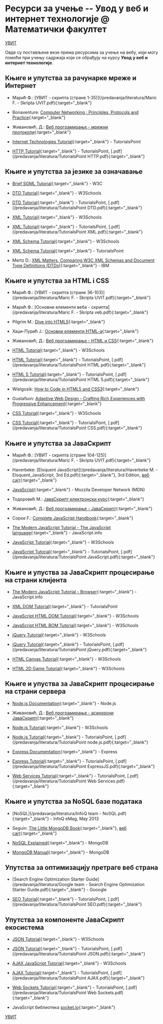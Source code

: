# Ресурси за учење -- Увод у веб и интернет технологије @ Математички факултет  

[УВИТ](/README.md)

Овде су постављене везе према ресурсима за учење на вебу, који могу помоћи при учењу садржаја који се обрађују на курсу **Увод у веб и интернет технологије**.

## Књиге и упутства за рачунарке мреже и Интернет  

* Марић Ф.: [УВИТ - скрипта (стране 1-35)](/predavanja/literatura/Maric F. - Skripta UVIT.pdf){:target="_blank"}

* Bonaventure: [Computer Networking : Principles, Protocols and Practice](https://www.saylor.org/site/wp-content/uploads/2012/02/Computer-Networking-Principles-Bonaventure-1-30-31-OTC1.pdf){:target="_blank"}

* Живановић, Д.: [Веб програмирање - мрежни протоколи](https://www.webprogramiranje.org/mrezni-protokoli-osnove/){:target="_blank"}

* [Internet Technologies Tutorial](https://www.tutorialspoint.com/internet_technologies/index.htm){:target="_blank"} - TutorialsPoint

* [HTTP Tutorial](https://www.tutorialspoint.com/http/http_message_examples.htm){:target="_blank"} - TutorialsPoint, [.pdf](/predavanja/literatura/TutorialsPoint HTTP.pdf){:target="_blank"}

## Књиге и упутства за језике за означавање

* [Brief SGML Tutorial](https://www.w3.org/TR/WD-html40-970708/intro/sgmltut.html){:target="_blank"} - W3C

* [DTD Tutorial](https://www.w3schools.com/xml/xml_dtd_intro.asp){:target="_blank"} - W3Schools

* [DTD Tutorial](https://www.tutorialspoint.com/dtd/index.htm){:target="_blank"} - TutorialsPoint, [.pdf](/predavanja/literatura/TutorialsPoint DTD.pdf){:target="_blank"}

* [XML Tutorial](https://www.w3schools.com/xml/){:target="_blank"} - W3Schools

* [XML Tutorial](https://www.tutorialspoint.com/xml/){:target="_blank"} - TutorialsPoint, [.pdf](/predavanja/literatura/TutorialsPoint XML.pdf){:target="_blank"}

* [XML Schema Tutorial](https://www.w3schools.com/xml/xml_schema.asp){:target="_blank"} - W3Schools

* [XML Schema Tutorial](https://www.tutorialspoint.com/xml/xml_schemas.htm){:target="_blank"} - TutorialsPoint

* Mertz D.:  [XML Matters, Comparing W3C XML Schemas and Document Type Definitions (DTDs)](https://www.ibm.com/developerworks/library/x-matters7/){:target="_blank"} - IBM

## Књиге и упутства за HTML i CSS

* Марић Ф.: [УВИТ - скрипта (стране 36-103)](/predavanja/literatura/Maric F. - Skripta UVIT.pdf){:target="_blank"}

* Марић Ф.: [Основни елементи веба - скрипта](/predavanja/literatura/Maric F. - Skripta veb.pdf){:target="_blank"}

* Pilgrim M.: [Dive into HTML5](http://diveinto.html5doctor.com){:target="_blank"}

* Хаџи-Пурић Ј.: [Основни елементи HTML-a](http://poincare.matf.bg.ac.rs/~jelenagr/op/htmlskola.htm){:target="_blank"}

* Живановић, Д.: [Веб програмирање - HTML и CSS](https://www.webprogramiranje.org/strukturno-obelezavanje/){:target="_blank"}

* [HTML Tutorial](https://www.w3schools.com/html/){:target="_blank"} - W3Schools

* [HTML Tutorial](https://www.tutorialspoint.com/html/){:target="_blank"} - TutorialsPoint, [.pdf](/predavanja/literatura/TutorialsPoint HTML.pdf){:target="_blank"}

* [HTML 5 Tutorial](https://www.tutorialspoint.com/html5/index.htm){:target="_blank"} - TutorialsPoint, [.pdf](/predavanja/literatura/TutorialsPoint HTML 5.pdf){:target="_blank"}

* Wielgosik: [How to Code in HTML5 and CSS3](http://howtocodeinhtml.com/index.html#toc){:target="_blank"}

* Gustafson: [Adaptive Web Design - Crafting Rich Experiences with Progressive Enhancement](https://adaptivewebdesign.info/1st-edition/read/){:target="_blank"}

* [CSS Tutorial](https://www.w3schools.com/css/){:target="_blank"} - W3Schools

* [CSS Tutorial](https://www.tutorialspoint.com/css/){:target="_blank"} - TutorialsPoint, [.pdf](/predavanja/literatura/TutorialsPoint CSS.pdf){:target="_blank"}

## Књиге и упутства за ЈаваСкрипт

* Марић Ф.: [УВИТ - скрипта (стране 104-125)](/predavanja/literatura/Maric F. - Skripta UVIT.pdf){:target="_blank"}

* Haverbeke: [Eloquent JavaScript](/predavanja/literatura/Haverbeke М. - Eloquent_JavaScript, 3rd Ed.pdf){:target="_blank"}, 3rd Edition, [веб сајт](https://eloquentjavascript.net/){:target="_blank"}

* [JavaScript](https://developer.mozilla.org/en-US/docs/Web/JavaScript){:target="_blank"} - Mozzila Developer Network (MDN)

* Тодоровић М.: [ЈаваСкрипт електронски курс](http://www.cleversolutions.rs/javascript/index.html){:target="_blank"}

* Живановић, Д.: [Веб програмирање - ЈаваСкрипт](https://www.webprogramiranje.org/scope-oblast-definisanosti-promenjive/){:target="_blank"}

* Copse F.: [Complete JavaScript Handbook](https://medium.freecodecamp.org/the-complete-javascript-handbook-f26b2c71719c){:target="_blank"}
  
* [The Modern JavaScript Tutorial - The JavaScript language](https://javascript.info/intro){:target="_blank"} - JavaScript.info

* [JavaScript Tutorial](https://www.w3schools.com/js/default.asp){:target="_blank"} - W3Schools

* [JavaScript Tutorial](https://www.tutorialspoint.com/javascript/index.htm){:target="_blank"} - TutorialsPoint, [.pdf](/predavanja/literatura/TutorialsPoint JavaScript.pdf){:target="_blank"}

## Књиге и упуства за ЈаваСкрипт процесирање на страни клијента

* [The Modern JavaScript Tutorial - Browser](https://javascript.info/browser-environment){:target="_blank"} - JavaScript.info

* [XML DOM Tutorial](https://www.tutorialspoint.com/dom/index.htm){:target="_blank"} - TutorialsPoint

* [JavaScript HTML DOM Tutorial](https://www.w3schools.com/js/js_htmldom.asp){:target="_blank"} - W3Schools

* [JavaScript HTML BOM Tutorial](https://www.w3schools.com/js/js_window.asp){:target="_blank"} - W3Schools  

* [jQuery Tutorial](https://www.w3schools.com/jquery/default.asp){:target="_blank"} - W3Schools

* [jQuery Tutorial](https://www.tutorialspoint.com/jquery/){:target="_blank"} - TutorialsPoint, [.pdf](/predavanja/literatura/TutorialsPoint jQuery.pdf){:target="_blank"}

* [HTML Canvas Tutorial](https://www.w3schools.com/graphics/canvas_intro.asp){:target="_blank"} - W3Schools

* [HTML 2D Game Tutorial](https://www.w3schools.com/graphics/game_intro.asp){:target="_blank"} - W3Schools
  
## Књиге и упуства за ЈаваСкрипт процесирање на страни сервера

* [Node.js Documentation](https://nodejs.org/en/docs/){:target="_blank"} - Node.js

* Живановић, Д.: [Веб програмирање - асинхрони ЈаваСкрипт](https://www.webprogramiranje.org/osnove-asinhronog-programiranja-u-javascript-u/){:target="_blank"}
  
* [Node.js Tutorial](https://www.w3schools.com/nodejs/default.asp){:target="_blank"} - W3Schools

* [Node.js Tutorial](https://www.tutorialspoint.com/nodejs/index.htm){:target="_blank"} - TutorialsPoint, [.pdf](/predavanja/literatura/TutorialsPoint node.js.pdf){:target="_blank"}

* [Express Documentation](https://expressjs.com/){:target="_blank"} - Express

* [Express Tutorial](https://www.tutorialspoint.com/nodejs/index.htm){:target="_blank"} - TutorialsPoint, [.pdf](/predavanja/literatura/TutorialsPoint ExpressJS.pdf){:target="_blank"}

* [Web Services Tutorial](http://www.tutorialspoint.com/webservices/){:target="_blank"} - TutorialsPoint, [.pdf](/predavanja/literatura/TutorialsPoint Web Services.pdf){:target="_blank"}

## Књиге и упутства за NoSQL базе података  

* [NoSQL](/predavanja/literatura/InfoQ team - NoSQL.pdf){:target="_blank"} - InfoQ eMag, May 2013
  
* Seguin: [The Little MongoDB Book](https://www.openmymind.net/mongodb.pdf){:target="_blank"}, [веб сајт](https://github.com/karlseguin/the-little-mongodb-book){:target="_blank"}

* [NoSQL Explained](https://www.mongodb.com/nosql-explained){:target="_blank"} - MongoDB  

* [MongoDB Manual](https://docs.mongodb.com/manual/){:target="_blank"} - MongoDB

## Упутства за оптимизацију претраге веб страна

* [Search Engine Optimization Starter Guide](/predavanja/literatura/Google team  - Search Engine Optimization Starter Guide.pdf){:target="_blank"} - Gooogle

* [SEO Tutorial](http://www.tutorialspoint.com/seo/){:target="_blank"} - TutorialsPoint, [.pdf](/predavanja/literatura/TutorialsPoint SEO.pdf){:target="_blank"}
  
## Упутства за компоненте ЈаваСкрипт екосистема

* [JSON Tutorial](https://www.w3schools.com/js/js_json_intro.asp){:target="_blank"} - W3Schools

* [JSON Tutorial](http://www.tutorialspoint.com/json/){:target="_blank"} - TutorialsPoint, [.pdf](/predavanja/literatura/TutorialsPoint JSON.pdf){:target="_blank"}

* [AJAX JavaScript Tutorial](https://www.w3schools.com/js/js_ajax_intro.asp){:target="_blank"} - W3Schools

* [AJAX Tutorial](http://www.tutorialspoint.com/ajax/){:target="_blank"} - TutorialsPoint, [.pdf](/predavanja/literatura/TutorialsPoint AJAX.pdf){:target="_blank"}

* [Web Sockets Tutorial](http://www.tutorialspoint.com/websockets/){:target="_blank"} - TutorialsPoint, [.pdf](/predavanja/literatura/TutorialsPoint Web Sockets.pdf){:target="_blank"}

* JavaScript библиотека [socket.io](https://socket.io/docs/){:target="_blank"}

[УВИТ](/README.md)